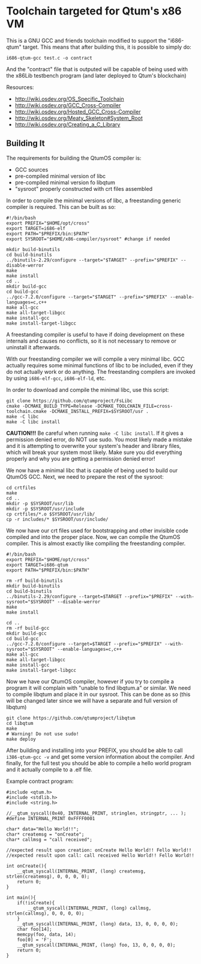 # Toolchain targeted for Qtum's x86 VM

This is a GNU GCC and friends toolchain modified to support the "i686-qtum" target. This means that after building this, it is possible to simply do:

    i686-qtum-gcc test.c -o contract

And the "contract" file that is outputed will be capable of being used with the x86Lib testbench program (and later deployed to Qtum's blockchain)

Resources:

* http://wiki.osdev.org/OS_Specific_Toolchain
* http://wiki.osdev.org/GCC_Cross-Compiler
* http://wiki.osdev.org/Hosted_GCC_Cross-Compiler
* http://wiki.osdev.org/Meaty_Skeleton#System_Root
* http://wiki.osdev.org/Creating_a_C_Library

## Building It

The requirements for building the QtumOS compiler is:

* GCC sources
* pre-compiled minimal version of libc
* pre-compiled minimal version fo libqtum
* "sysroot" properly constructed with crt files assembled

In order to compile the minimal versions of libc, a freestanding generic compiler is required. This can be built as so:

    #!/bin/bash
    export PREFIX="$HOME/opt/cross"
    export TARGET=i686-elf
    export PATH="$PREFIX/bin:$PATH"
    export SYSROOT="$HOME/x86-compiler/sysroot" #change if needed

    mkdir build-binutils
    cd build-binutils
    ../binutils-2.29/configure --target="$TARGET" --prefix="$PREFIX" --disable-werror
    make
    make install
    cd ..
    mkdir build-gcc
    cd build-gcc
    ../gcc-7.2.0/configure --target="$TARGET" --prefix="$PREFIX" --enable-languages=c,c++
    make all-gcc
    make all-target-libgcc
    make install-gcc
    make install-target-libgcc

A freestanding compiler is useful to have if doing development on these internals and causes no conflicts, so it is not necessary to remove or uninstall it afterwards.

With our freestanding compiler we will compile a very minimal libc. GCC actually requires some minimal functions of libc to be included, even if they do not actually work or do anything. The freestanding compilers are invoked by using `i686-elf-gcc`, `i686-elf-ld`, etc. 

In order to download and compile the minimal libc, use this script:

    git clone https://github.com/qtumproject/FsLibc
    cmake -DCMAKE_BUILD_TYPE=Release -DCMAKE_TOOLCHAIN_FILE=cross-toolchain.cmake -DCMAKE_INSTALL_PREFIX=$SYSROOT/usr .
    make -C libc
    make -C libc install

**CAUTION!!!** Be careful when running `make -C libc install`. If it gives a permission denied error, do NOT use sudo. You most likely made a mistake and it is attempting to overwrite your system's header and library files, which will break your system most likely. Make sure you did everything properly and why you are getting a permission denied error! 

We now have a minimal libc that is capable of being used to build our QtumOS GCC. Next, we need to prepare the rest of the sysroot:

    cd crtfiles
    make
    cd ..
    mkdir -p $SYSROOT/usr/lib
    mkdir -p $SYSROOT/usr/include
    cp crtfiles/*.o $SYSROOT/usr/lib/
    cp -r includes/* $SYSROOT/usr/include/

We now have our crt files used for bootstrapping and other invisible code compiled and into the proper place. Now, we can compile the QtumOS compiler. This is almost exactly like compiling the freestanding compiler.

    #!/bin/bash
    export PREFIX="$HOME/opt/cross"
    export TARGET=i686-qtum
    export PATH="$PREFIX/bin:$PATH"

    rm -rf build-binutils
    mkdir build-binutils
    cd build-binutils
    ../binutils-2.29/configure --target=$TARGET --prefix="$PREFIX" --with-sysroot="$SYSROOT" --disable-werror
    make
    make install

    cd ..
    rm -rf build-gcc
    mkdir build-gcc
    cd build-gcc
    ../gcc-7.2.0/configure --target=$TARGET --prefix="$PREFIX" --with-sysroot="$SYSROOT" --enable-languages=c,c++
    make all-gcc
    make all-target-libgcc
    make install-gcc
    make install-target-libgcc

Now we have our QtumOS compiler, however if you try to compile a program it will complain with "unable to find libqtum.a" or similar. We need to compile libqtum and place it in our sysroot. This can be done as so (this will be changed later since we will have a separate and full version of libqtum)

    git clone https://github.com/qtumproject/libqtum
    cd libqtum
    make
    # Warning! Do not use sudo! 
    make deploy


After building and installing into your PREFIX, you should be able to call `i386-qtum-gcc -v` and get some version information about the compiler. And finally, for the full test you should be able to compile a hello world program and it actually compile to a .elf file. 


Example contract program:

    #include <qtum.h>
    #include <stdlib.h>
    #include <string.h>

    //__qtum_syscall(0x40, INTERNAL_PRINT, stringlen, stringptr, ... );
    #define INTERNAL_PRINT 0xFFFF0001

    char* data="Hello World!!";
    char* createmsg = "onCreate";
    char* callmsg = "call received";

    //expected result upon creation: onCreate Hello World!! Fello World!!
    //expected result upon call: call received Hello World!! Fello World!!

    int onCreate(){
        __qtum_syscall(INTERNAL_PRINT, (long) createmsg, strlen(createmsg), 0, 0, 0, 0);
        return 0;
    }

    int main(){
        if(!isCreate){
            __qtum_syscall(INTERNAL_PRINT, (long) callmsg, strlen(callmsg), 0, 0, 0, 0);
        }
        __qtum_syscall(INTERNAL_PRINT, (long) data, 13, 0, 0, 0, 0);
        char foo[14];
        memcpy(foo, data, 14);
        foo[0] = 'F';
        __qtum_syscall(INTERNAL_PRINT, (long) foo, 13, 0, 0, 0, 0);
        return 0;
    }

